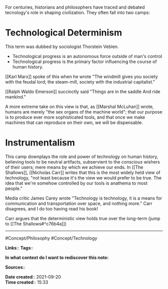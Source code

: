 For centuries, historians and philosophers have traced and debated tecnology's role in shaping civilization. 
They often fall into two camps:

# Technological Determinism
This term was dubbed by sociologist Thorstein Veblen.
- Technological progress is an autonomous force outside of man's control
- Technological progress is the primary factor influencing the course of human history.

[[Karl Marx]] spoke of this when he wrote
"The windmill gives you society with the feudal lord; the steam-mill, society with the industrial capitalist."

[[Ralph Waldo Emerson]] succinctly said
"Things are in the saddle
And ride mankind."

A more extreme take on this view is that, as [[Marshal McLuhan]] wrote, humans are merely "the sex organs of the machine world"; that our purpose is to produce ever more sophisticated tools, and that once we make machines that can reproduce on their own, we will be dispensable. 

# Instrumentalism
This camp downplays the role and power of technology on human history, believing tools to be neutral artifacts, subservient to the *conscious* wishers of their users; mere means by which we achieve our ends. 
In [[The Shallows]], [[Nicholas Carr]] writes that this is the most widely held view of technology, "not least because it's the view we would prefer to be true. The idea that we're somehow controlled by our tools is anathema to most people."

Media critic James Carey wrote
"Technology is technology, it is a means for communication and transportation over space, and nothing more." 
Carr disagrees, and I do too having read his book!


Carr argues that the deterministic view holds true over the long-term (jump to [[The Shallows#^c76b4a]])


---
#Concept/Philosophy #Concept/Technology 

**Links**:: 
**Tags**:: 

**In what context do I want to rediscover this note:**

**Sources**::

**Date created**:: 2021-09-20  
**Time created**:: 15:33
